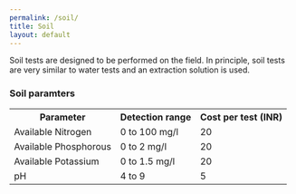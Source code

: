 ```yaml
---
permalink: /soil/
title: Soil
layout: default
---
```


Soil tests are designed to be performed on the field. In principle, soil tests are very similar to water tests and an extraction solution is used.

### Soil paramters
<table>
	<tr>
		<th>Parameter</th>
		<th>Detection range</th>
    <th>Cost per test (INR)</th>
	</tr>
	<tr>
		<td>Available Nitrogen</td>
		<td>0 to 100 mg/l</td>
    <td>20</td>
	</tr>
	<tr>
		<td>Available Phosphorous</td>
		<td>0 to 2 mg/l</td>
    <td>20</td>
	</tr>
	<tr>
		<td>Available Potassium</td>
		<td>0 to 1.5 mg/l</td>
    <td>20</td>
	</tr>
	<tr>
		<td>pH</td>
		<td>4 to 9</td>
    <td>5</td>
	</tr>
</table>
